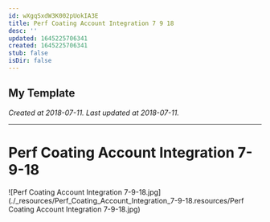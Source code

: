 ```yaml
---
id: wXgqSxdW3K002pUokIA3E
title: Perf Coating Account Integration 7 9 18
desc: ''
updated: 1645225706341
created: 1645225706341
stub: false
isDir: false
---
```

My Template
---

_Created at 2018-07-11._
_Last updated at 2018-07-11._




---

# Perf Coating Account Integration 7-9-18


![Perf Coating Account Integration 7-9-18.jpg](./_resources/Perf_Coating_Account_Integration_7-9-18.resources/Perf Coating Account Integration 7-9-18.jpg)

